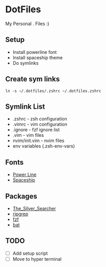 # DotFiles

My Personal . Files :)

## Setup

- Install powerline font
- Install spaceship theme
- Do symlinks

## Create sym links

`ln -s ~/.dotfiles/.zshrc ~/.dotfiles.zshrc`

## Symlink List

- .zshrc - zsh configuration
- .vimrc - vim configuration
- .ignore - fzf ignore list
- .vim - vim files
- nvim/init.vim - nvim files
- env variables (.zsh-env-vars)

## Fonts

- [Power Line](https://github.com/powerline/fonts)
- [Spaceship](https://github.com/spaceship-prompt/spaceship-prompt)

## Packages

- [The_Silver_Searcher](https://github.com/ggreer/the_silver_searcher)
- [ripgrep](https://github.com/BurntSushi/ripgrep)
- [fzf](https://github.com/junegunn/fzf)
- [bat](https://github.com/sharkdp/bat)

## TODO

- [ ] Add setup script
- [ ] Move to hyper terminal
